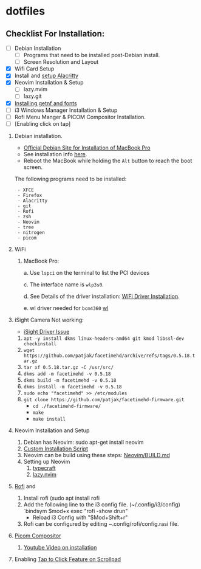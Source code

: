 # dotfiles
## Checklist For Installation:
- [ ] Debian Installation
    - [ ] Programs that need to be installed post-Debian install.
    - [ ] Screen Resolution and Layout
- [x] Wifi Card Setup
- [x] Install and [setup Alacritty](https://www.behova.net/fonts-in-alacritty/)
- [x] Neovim Installation & Setup
    - [ ] lazy.nvim
    - [ ] lazy.git
- [x] [Installing getnf and fonts](https://linuxtldr.com/install-fonts-on-linux/)
- [ ] i3 Windows Manager Installation & Setup
- [ ] Rofi Menu Manger & PICOM Compositor Installation.
- [ ] [Enabling click on tap]
1. Debian installation.
    - [Official Debian Site for Installation of MacBook Pro](https://wiki.debian.org/MacBookPro)
    - See installation info [here](https://www.mail-archive.com/debian-user@lists.debian.org/msg773640.html).
    - Reboot the MacBook while holding the `Alt` button to reach the boot screen.
      
    The following programs need to be installed:
   
        - XFCE
        - Firefox
        - Alacritty
        - git
        - Rofi
        - zsh
        - Neovim
        - tree
        - nitrogen
        - picom
   
3. WiFi
    1. MacBook Pro:

        a. Use `lspci` on the terminal to list the PCI devices

        c. The interface name is `wlp3s0`.

       d. See Details of the driver installation: [WiFi Driver Installation](https://unix.stackexchange.com/questions/175810/how-to-install-broadcom-bcm4360-on-debian-on-macbook-pro).
       
       e. wl driver needed for `bcm4360` [wl](https://wiki.debian.org/wl)

4. iSight Camera Not working:
    - [iSight Driver Issue](https://forums.linuxmint.com/viewtopic.php?t=395286)
    1.  `apt -y install dkms linux-headers-amd64 git kmod libssl-dev checkinstall`
    2. `wget https://github.com/patjak/facetimehd/archive/refs/tags/0.5.18.tar.gz`
    3. `tar xf 0.5.18.tar.gz -C /usr/src/`
    4. `dkms add -m facetimehd -v 0.5.18`
    5. `dkms build -m facetimehd -v 0.5.18`
    6. `dkms install -m facetimehd -v 0.5.18`
    7. `sudo echo "facetimehd" >> /etc/modules`
    8. `git clone https://github.com/patjak/facetimehd-firmware.git`
        - `cd ./facetimehd-firmware/`
        - `make`
        - `make install`
        
5. Neovim Installation and Setup
   1. Debian has Neovim: sudo apt-get install neovim
   2. [Custom Installation Script](neovim/install_neovim.sh)
   3. Neovim can be build using these steps: [Neovim/BUILD.md](https://github.com/neovim/neovim/blob/master/BUILD.md)
   4. Setting up Neovim
        1. [typecraft](https://www.youtube.com/@typecraft_dev)
        2. [lazy.nvim](https://github.com/folke/lazy.nvim)

6. [Rofi](https://gist.github.com/panicwithme/60d371ed85378154bf990fd1092a72c1) and 
    1. Install rofi (sudo apt install rofi
    2. Add the following line to the i3 config file. (~/.config/i3/config)
       `bindsym $mod+x exec "rofi -show drun" 
       - Reload i3 Config with "$Mod+Shift+r"
    3. Rofi can be configured by editing ~.config/rofi/config.rasi file.

7. [Picom Compositor](https://github.com/yshui/picom)
    1. [Youtube Video on installation](https://www.youtube.com/watch?v=t6Klg7CvUxA)
  
8. Enabling [Tap to Click Feature on Scrollpad](https://cravencode.com/post/essentials/enable-tap-to-click-in-i3wm/)

         
